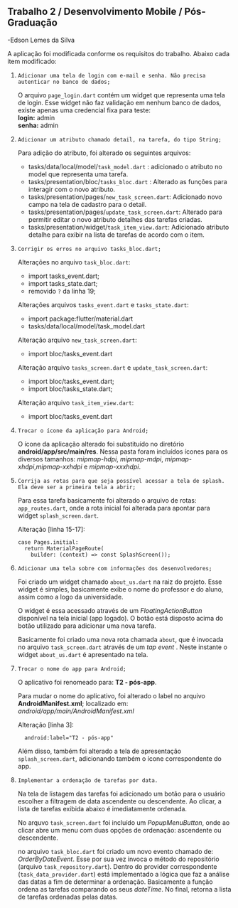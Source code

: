 
## Trabalho 2 / Desenvolvimento Mobile / Pós-Graduação

-Edson Lemes da Silva   

A aplicação foi modificada conforme os requisitos do trabalho. Abaixo cada item modificado:

1. `Adicionar uma tela de login com e-mail e senha. Não precisa autenticar no banco de dados;`

    O arquivo `page_login.dart` contém um widget que representa uma tela de login. Esse widget não faz validação em nenhum banco de dados, existe apenas uma credencial fixa para teste:<br> 
    <b>login:</b> admin<br>
    <b>senha:</b> admin

2. `Adicionar um atributo chamado detail, na tarefa, do tipo String;`

    Para adição do atributo, foi alterado os seguintes arquivos:
    * tasks/data/local/model/`task_model.dart` : adicionado o atributo no model que representa uma tarefa.
    * tasks/presentation/bloc/`tasks_bloc.dart` : Alterado as funções para interagir com o novo atributo.
    * tasks/presentation/pages/`new_task_screen.dart`: Adicionado novo campo na tela de cadastro para o detail.
    * tasks/presentation/pages/`update_task_screen.dart`: Alterado para permitir editar o novo atributo detalhes das tarefas criadas.
    * tasks/presentation/widget/`task_item_view.dart`: Adicionado atributo detalhe para exibir na lista de tarefas de acordo com o item.

3. `Corrigir os erros no arquivo tasks_bloc.dart;`

    Alterações no arquivo `task_bloc.dart`:<br>
    * import tasks_event.dart;
    * import tasks_state.dart;
    * removido `?` da linha 19;

    Alterações arquivos `tasks_event.dart` e `tasks_state.dart`:<br>
    * import package:flutter/material.dart
    * tasks/data/local/model/task_model.dart

    Alteração arquivo `new_task_screen.dart`:<br>
    * import bloc/tasks_event.dart

    Alteração arquivo `tasks_screen.dart` e `update_task_screen.dart`:<br>
    * import bloc/tasks_event.dart;
    * import bloc/tasks_state.dart;

    Alteração arquivo `task_item_view.dart`:<br>
    * import bloc/tasks_event.dart

4. `Trocar o ícone da aplicação para Android;`

    O ícone da aplicação alterado foi substituído no diretório <b>android/app/src/main/res</b>. Nessa pasta foram incluídos ícones para os diversos tamanhos: <i>mipmap-hdpi</i>, <i>mipmap-mdpi</i>, <i>mipmap-xhdpi</i>,<i>mipmap-xxhdpi</i> e <i>mipmap-xxxhdpi</i>. 

5. `Corrija as rotas para que seja possível acessar a tela de splash. Ela deve ser a primeira tela a abrir;`

    Para essa tarefa basicamente foi alterado o arquivo de rotas: `app_routes.dart`, onde a rota inicial foi alterada para apontar para widget `splash_screen.dart`.

    Alteração [linha 15-17]: 
    ```
    case Pages.initial:
      return MaterialPageRoute(
        builder: (context) => const SplashScreen());
    ```

6. `Adicionar uma tela sobre com informações dos desenvolvedores;`

    Foi criado um widget chamado `about_us.dart` na raiz do projeto. Esse widget é simples, 
    basicamente exibe o nome do professor e do aluno, assim como a logo da universidade.

    O widget é essa acessado através de um <i>FloatingActionButton</i> disponível na tela inicial (app logado). O botão está disposto acima do botão utilizado para adicionar uma nova tarefa.

    Basicamente foi criado uma nova rota chamada `about`, que é invocada no arquivo `task_screen.dart` através de um <i> tap event </i>. Neste instante o widget `about_us.dart` é apresentado na tela.

7. `Trocar o nome do app para Android;`

    O aplicativo foi renomeado para: <b>T2 - pós-app</b>. 

     Para mudar o nome do aplicativo, foi alterado o label no arquivo <b>AndroidManifest.xml</b>; localizado em: <i>android/app/main/AndroidManifest.xml</i>

    Alteração [linha 3]:
    ```
      android:label="T2 - pós-app"
    ``` 
    Além disso, também foi alterado a tela de apresentação `splash_screen.dart`, adicionando também o ícone correspondente do app.

8. `Implementar a ordenação de tarefas por data.`

    Na tela de listagem das tarefas foi adicionado um botão para o usuário escolher a filtragem de data ascendente ou descendente. Ao clicar, a lista de tarefas exibida abaixo é imediatamente ordenada.

    No arquvo `task_screen.dart` foi incluído um <i>PopupMenuButton</i>, onde ao clicar abre um menu com duas opções de ordenação: ascendente ou descendente.

    no arquivo `task_bloc.dart` foi criado um novo evento chamado de: <i>OrderByDateEvent</i>. Esse por sua vez invoca o método do repositório (arquivo `task_repository.dart`). Dentro do provider correspondente (`task_data_provider.dart`) está implementado a lógica que faz a análise das datas a fim de determinar a ordenação. Basicamente a função ordena as tarefas comparando os seus <i>dateTime</i>. No final, retorna a lista de tarefas ordenadas pelas datas.

